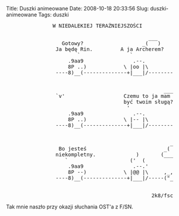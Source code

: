 Title: Duszki animeowane
Date: 2008-10-18 20:33:56
Slug: duszki-animeowane
Tags: duszki

<pre>
               W NIEDALEKIEJ TERAŹNIEJSZOŚCI

                                              ___
                  Gotowy?                   _(   )
                Ja będę Rin.         A ja Archerem?
                       `                `
                    .9aa9                .--.
                    8P ..)            \ |oo |\
                ----8)__(--------------+|___|/--------


                                                   ___
                `v'                   Czemu to ja mam
                                      być twoim sługą?
                                       '
                    .9aa9                .--.
                    8P ..)            \ |-- |\
                ----8)__(--------------+|___|/--------


                                                     _
                 Bo jesteś                         _(
                niekompletny.             )       (___
                   `                    ('  (
                    .9aa9                .--.'
                    8P --)            \ |@@ |\     ,_,
                ----8)__(--------------+|___|/-----("_


                                               2k8/fsc
</pre>
<p>Tak mnie naszło przy okazji słuchania OST'a z F/SN.</p>
